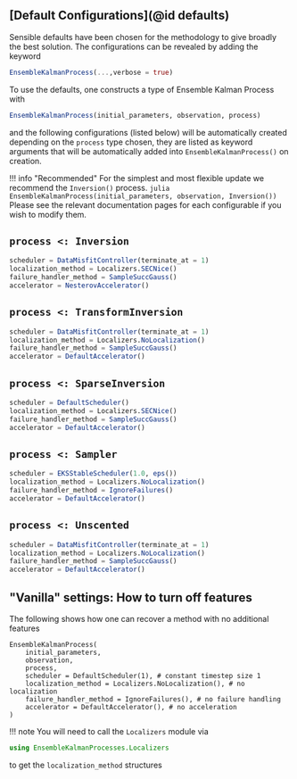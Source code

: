 ## [Default Configurations](@id defaults)

Sensible defaults have been chosen for the methodology to give broadly the best solution. The configurations can be revealed by adding the keyword
```julia
EnsembleKalmanProcess(...,verbose = true)
```
To use the defaults, one constructs a type of Ensemble Kalman Process with
```julia
EnsembleKalmanProcess(initial_parameters, observation, process)
```
and the following configurations (listed below) will be automatically created depending on the `process` type chosen, they are listed as keyword arguments that will be automatically added into `EnsembleKalmanProcess()` on creation. 

!!! info "Recommended"
    For the simplest and most flexible update we recommend the `Inversion()` process. 
    ```julia
    EnsembleKalmanProcess(initial_parameters, observation, Inversion())
    ```
Please see the relevant documentation pages for each configurable if you wish to modify them.
##  `process <: Inversion` 

```julia
scheduler = DataMisfitController(terminate_at = 1)
localization_method = Localizers.SECNice()
failure_handler_method = SampleSuccGauss()
accelerator = NesterovAccelerator()
```

## `process <: TransformInversion`

```julia
scheduler = DataMisfitController(terminate_at = 1)
localization_method = Localizers.NoLocalization()
failure_handler_method = SampleSuccGauss()
accelerator = DefaultAccelerator()
```

## `process <: SparseInversion`

```julia
scheduler = DefaultScheduler()
localization_method = Localizers.SECNice()
failure_handler_method = SampleSuccGauss()
accelerator = DefaultAccelerator()
```

## `process <: Sampler`

```julia
scheduler = EKSStableScheduler(1.0, eps())
localization_method = Localizers.NoLocalization()
failure_handler_method = IgnoreFailures()
accelerator = DefaultAccelerator()
```

## `process <: Unscented`

```julia
scheduler = DataMisfitController(terminate_at = 1)
localization_method = Localizers.NoLocalization()
failure_handler_method = SampleSuccGauss()
accelerator = DefaultAccelerator()
```

## "Vanilla" settings: How to turn off features

The following shows how one can recover a method with no additional features

```
EnsembleKalmanProcess(
    initial_parameters,
    observation,
    process,
    scheduler = DefaultScheduler(1), # constant timestep size 1
    localization_method = Localizers.NoLocalization(), # no localization
    failure_handler_method = IgnoreFailures(), # no failure handling
    accelerator = DefaultAccelerator(), # no acceleration
)
```

!!! note
You will need to call the `Localizers` module via
```julia
using EnsembleKalmanProcesses.Localizers
```
to get the `localization_method` structures